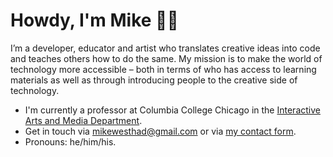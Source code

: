 # Howdy, I'm Mike 🧑‍🏫

I’m a developer, educator and artist who translates creative ideas into code and teaches others how to do the same. My mission is to make the world of technology more accessible – both in terms of who has access to learning materials as well as through introducing people to the creative side of technology.

- I'm currently a professor at Columbia College Chicago in the [Interactive Arts and Media Department](https://www.colum.edu/academics/media-arts/interactive-arts-and-media/index).
- Get in touch via mikewesthad@gmail.com or via [my contact form](https://www.mikewesthad.com/contact.html).
- Pronouns: he/him/his.
